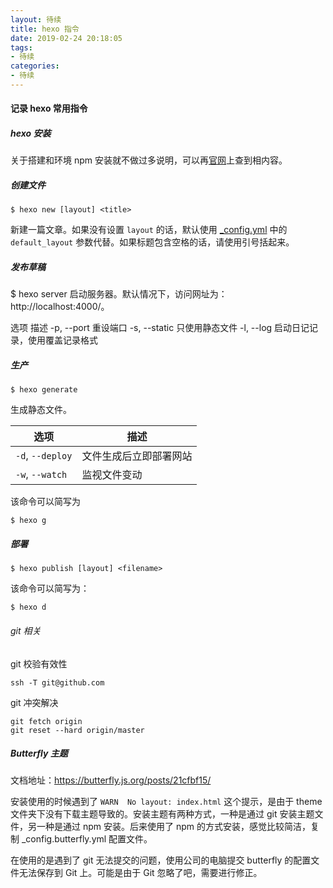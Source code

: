 ```yaml
---
layout: 待续
title: hexo 指令
date: 2019-02-24 20:18:05
tags: 
- 待续
categories: 
- 待续
---
```

#### 记录 hexo 常用指令

##### hexo 安装

关于搭建和环境 npm 安装就不做过多说明，可以再[官网](https://hexo.io/zh-cn/)上查到相内容。
<!-- more -->
##### 创建文件

```
$ hexo new [layout] <title>
```

新建一篇文章。如果没有设置 `layout` 的话，默认使用 [_config.yml](https://hexo.io/zh-cn/docs/configuration) 中的 `default_layout` 参数代替。如果标题包含空格的话，请使用引号括起来。

##### 发布草稿
$ hexo server
启动服务器。默认情况下，访问网址为： http://localhost:4000/。

选项	描述
-p, --port	重设端口
-s, --static	只使用静态文件
-l, --log	启动日记记录，使用覆盖记录格式

##### 生产

```
$ hexo generate
```

生成静态文件。

| 选项             | 描述                   |
| ---------------- | ---------------------- |
| `-d`, `--deploy` | 文件生成后立即部署网站 |
| `-w`, `--watch`  | 监视文件变动           |

该命令可以简写为

```
$ hexo g
```

##### 部署

```
$ hexo publish [layout] <filename>
```

该命令可以简写为：

```
$ hexo d
```

###### git 相关
git 校验有效性
```
ssh -T git@github.com
```

git 冲突解决
```
git fetch origin
git reset --hard origin/master
```

##### Butterfly 主题
文档地址：https://butterfly.js.org/posts/21cfbf15/

安装使用的时候遇到了 `WARN  No layout: index.html` 这个提示，是由于 theme 文件夹下没有下载主题导致的。安装主题有两种方式，一种是通过 git 安装主题文件，另一种是通过 npm 安装。后来使用了 npm  的方式安装，感觉比较简洁，复制 _config.butterfly.yml 配置文件。

在使用的是遇到了 git 无法提交的问题，使用公司的电脑提交 butterfly 的配置文件无法保存到 Git 上。可能是由于 Git 忽略了吧，需要进行修正。